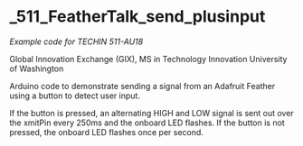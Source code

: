 # _511_FeatherTalk_send_plusinput

*Example code for TECHIN 511-AU18*

Global Innovation Exchange (GIX), MS in Technology Innovation
University of Washington

Arduino code to demonstrate sending a signal from an Adafruit Feather using a button to detect user input.

If the button is pressed, an alternating HIGH and LOW signal is sent out over the xmitPin every 250ms and the onboard LED flashes. If the button is not pressed, the onboard LED flashes once per second.
